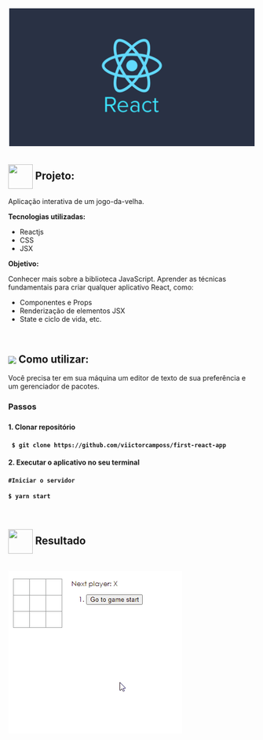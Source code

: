 <h1 align="center">
  <img src="public/readme/react.png" alt="Launchstore" width="500">

<h2> <img src= "https://img.icons8.com/plasticine/2x/rocket.png" width="50px" height="50px" align="center"/> Projeto:</h2>

<p> Aplicação interativa de um jogo-da-velha.
</p>
<p><strong>Tecnologias utilizadas:</strong></p>
 <ul>
    <li>Reactjs</li>
    <li>CSS</li>
    <li>JSX</li>
</ul>

<strong>Objetivo:</strong>
<p> 
Conhecer mais sobre a biblioteca JavaScript.
Aprender as técnicas fundamentais para criar qualquer aplicativo React, como:</p>
<uL>
  <li>Componentes e Props</li>
  <li>Renderização de elementos JSX</li>
  <li>State e ciclo de vida, etc.</li>
</ul>
<br />
<h2> <img src="https://i.dlpng.com/static/png/6577858_preview.png" width="50px" align="center"/>
Como utilizar:</h2>
<p> Você precisa ter em sua máquina um editor de texto de sua preferência e um gerenciador de pacotes.</p>
   
<h3> Passos <h3>
<h4> 1. Clonar repositório <h4>

```
 $ git clone https://github.com/viictorcamposs/first-react-app
```

<h4> 2. Executar o aplicativo no seu terminal <h4>

```
#Iniciar o servidor 

$ yarn start

```
<br />
<h2><img src="https://static.thenounproject.com/png/25759-200.png"width="50px" height="50px" align="center"/> Resultado</h2>
<br />
<img src="public/readme/react.gif"/>